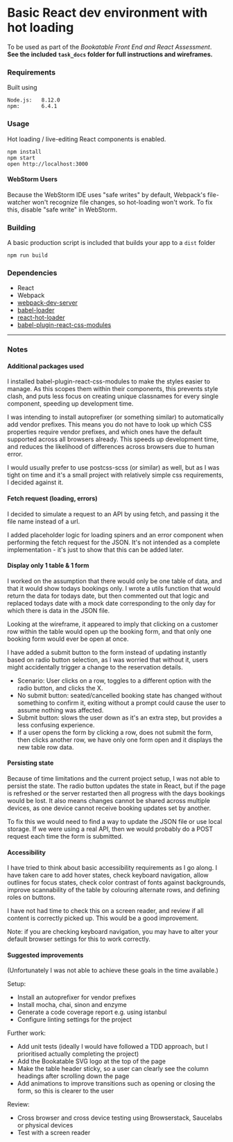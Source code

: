 # Basic React dev environment with hot loading

To be used as part of the _Bookatable Front End and React Assessment_.  
**See the included `task_docs` folder for full instructions and wireframes.**

### Requirements

Built using


```
Node.js:   8.12.0  
npm:       6.4.1
```


### Usage

Hot loading / live-editing React components is enabled.

```
npm install
npm start
open http://localhost:3000
```


#### WebStorm Users

Because the WebStorm IDE uses "safe writes" by default, Webpack's file-watcher won't recognize file changes, so hot-loading won't work. To fix this, disable "safe write" in WebStorm.


### Building

A basic production script is included that builds your app to a `dist` folder

```
npm run build
```


### Dependencies

* React
* Webpack
* [webpack-dev-server](https://github.com/webpack/webpack-dev-server)
* [babel-loader](https://github.com/babel/babel-loader)
* [react-hot-loader](https://github.com/gaearon/react-hot-loader)
* [babel-plugin-react-css-modules](https://github.com/gajus/babel-plugin-react-css-modules)

---

### Notes

#### Additional packages used

I installed babel-plugin-react-css-modules to make the styles easier to manage. As this scopes them within their components, this prevents style clash, and puts less focus on creating unique classnames for every single component, speeding up development time.

I was intending to install autoprefixer (or something similar) to automatically add vendor prefixes. This means you do not have to look up which CSS properties require vendor prefixes, and which ones have the default supported across all browsers already. This speeds up development time, and reduces the likelihood of differences across browsers due to human error.

I would usually prefer to use postcss-scss (or similar) as well, but as I was tight on time and it's a small project with relatively simple css requirements, I decided against it.

#### Fetch request (loading, errors)

I decided to simulate a request to an API by using fetch, and passing it the file name instead of a url.

I added placeholder logic for loading spiners and an error component when performing the fetch request for the JSON. It's not intended as a complete implementation - it's just to show that this can be added later.

#### Display only 1 table & 1 form

I worked on the assumption that there would only be one table of data, and that it would show todays bookings only. I wrote a utils function that would return the data for todays date, but then commented out that logic and replaced todays date with a mock date corresponding to the only day for which there is data in the JSON file.

Looking at the wireframe, it appeared to imply that clicking on a customer row within the table would open up the booking form, and that only one booking form would ever be open at once.

I have added a submit button to the form instead of updating instantly based on radio button selection, as I was worried that without it, users might accidentally trigger a change to the reservation details.
- Scenario: User clicks on a row, toggles to a different option with the radio button, and clicks the X.
- No submit button: seated/cancelled booking state has changed without something to confirm it, exiting without a prompt could cause the user to assume nothing was affected.
- Submit button: slows the user down as it's an extra step, but provides a less confusing experience.
- If a user opens the form by clicking a row, does not submit the form, then clicks another row, we have only one form open and it displays the new table row data.

#### Persisting state

Because of time limitations and the current project setup, I was not able to persist the state. The radio button updates the state in React, but if the page is refreshed or the server restarted then all progress with the days bookings would be lost. It also means changes cannot be shared across multiple devices, as one device cannot receive booking updates set by another.

To fix this we would need to find a way to update the JSON file or use local storage. If we were using a real API, then we would probably do a POST request each time the form is submitted. 

#### Accessibility

I have tried to think about basic accessibility requirements as I go along. I have taken care to add hover states, check keyboard navigation, allow outlines for focus states, check color contrast of fonts against backgrounds, improve scannability of the table by colouring alternate rows, and defining roles on buttons.

I have not had time to check this on a screen reader, and review if all content is correctly picked up. This would be a good improvement.

Note: if you are checking keyboard navigation, you may have to alter your default browser settings for this to work correctly.

#### Suggested improvements

(Unfortunately I was not able to achieve these goals in the time available.)

Setup:
- Install an autoprefixer for vendor prefixes
- Install mocha, chai, sinon and enzyme
- Generate a code coverage report e.g. using istanbul
- Configure linting settings for the project

Further work:
- Add unit tests (ideally I would have followed a TDD approach, but I prioritised actually completing the project)
- Add the Bookatable SVG logo at the top of the page
- Make the table header sticky, so a user can clearly see the column headings after scrolling down the page
- Add animations to improve transitions such as opening or closing the form, so this is clearer to the user

Review:
- Cross browser and cross device testing using Browserstack, Saucelabs or physical devices
- Test with a screen reader

